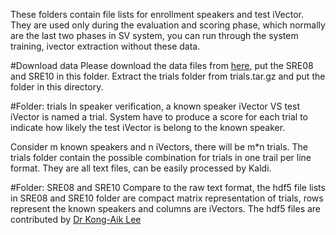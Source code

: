 These folders contain file lists for enrollment speakers and test iVector. They are used only during the evaluation and scoring phase, which normally are the last two phases in SV system, you can run through the system training, ivector extraction without these data.

#Download data
Please download the data files from [here](https://www.dropbox.com/s/p8enj5x7b373n69/ka.tar.gz?dl=0), put the SRE08 and SRE10 in this folder. Extract the trials folder from trials.tar.gz and put the folder in this directory.

#Folder: trials
In speaker verification, a known speaker iVector VS test iVector is named a trial. System have to produce a score for each trial to indicate how likely the test iVector is belong to the known speaker.

Consider m known speakers and n iVectors, there will be m*n trials. The trials folder contain the possible combination for trials in one trail per line format. They are all text files, can be easily processed by Kaldi. 

#Folder: SRE08 and SRE10
Compare to the raw text format, the hdf5 file lists in SRE08 and SRE10 folder are compact matrix representation of trials, rows represent the known speakers and columns are iVectors. The hdf5 files are contributed by [Dr Kong-Aik Lee](http://www1.i2r.a-star.edu.sg/~kalee/)
